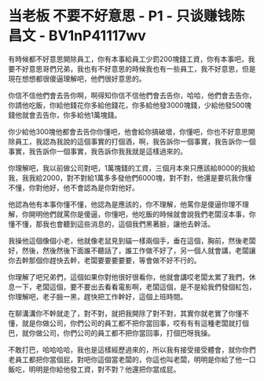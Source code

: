 # 当老板 不要不好意思 - P1 - 只谈赚钱陈昌文 - BV1nP41117wv

有時候都不好意思開除員工，你有本事給員工少罰200塊錢工資，你有本事吧，我要不好意思哥們兄弟，我也有不好意思的時候我也有一些員工，我不好意思，但是現在想想都很傻逼理解吧，他們很好意思的。

你信不信他們會去告你啊，啊得知你信不信他們會去告你，哈哈，他們會去告你，你請他吃飯，你給他錢花你多給他錢花，你多給他發3000塊錢，少給他發500塊錢他就會去告你，你多給他1萬塊錢。

你少給他300塊他都會去告你你懂吧，他會給你搞破壞，你懂吧，你也不好意思開除員工，我認為我說的這個事實的打個酒，啊，我告訴你一個事實，我告訴你一個事實，我告訴你一個事實，我告訴你我我就是這樣過來的。

你理解吧，我以前做公司對吧，1萬塊錢的工資，三個月本來只應該給8000的我給我，我我給2000，對不對給1萬多多發他們6000塊，對不對，他還是要坑我你懂不懂，你對他好，他不會認為是你對他好。

他認為他有本事你懂不懂，他認為是應該的，你不理解，他罵你是傻逼你理不理解，你開明他們就罵你是傻逼，你懂吧，他吃飯的時候就會說我們老闆沒本事，你懂不懂，那我也會聽到這些消息的，這個我們黑著臉，讓他去幹活。

我操他這個像個小老，他就像老鼠見到貓一樣兩個手，垂在這個，胸前，然後老闆好，然後，然後然後下面誰不聽話了，誰工作做不好了，另一個人就會講，老闆讓你去幹那個你趕快去幹，老闆要要要要要，等會做不好不行的。

你理解了吧兄弟們，這個如果你對他很好很看你，他就會講哎老闆太累了我們，休息一下，老闆這個，要不要出去看看電影啊，老闆這個，是不是給我們發個紅包，你理解吧，老子臉一黑，趕快把工作幹好，這個上班時間。

在聊溝溝你不幹就走了，對不對，就把我開除了對不對，其實你就老實了你懂不懂，就是你做公司，你們公司的員工都不把你當回事，哎有有有這種老闆就打個巴，就你做公司，你們公司的員工都不把你當回事，打個巴呀我操。

不敢打巴，哈哈哈哈，我也是這樣經歷過來的，所以我有接受接受體會，就你你們老員工都把你當個屁，對吧你這個當老闆的，你這也叫老闆，明明是你給了他一口飯吃，明明是你給他發工資，對不對？他還把你當成屁。

